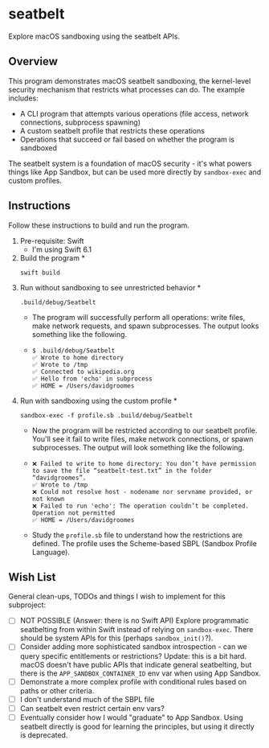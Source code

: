 # seatbelt

Explore macOS sandboxing using the seatbelt APIs.


## Overview

This program demonstrates macOS seatbelt sandboxing, the kernel-level security mechanism that restricts what processes can do. The example includes:

* A CLI program that attempts various operations (file access, network connections, subprocess spawning)
* A custom seatbelt profile that restricts these operations
* Operations that succeed or fail based on whether the program is sandboxed

The seatbelt system is a foundation of macOS security - it's what powers things like App Sandbox, but can be used more directly by `sandbox-exec` and custom profiles.


## Instructions

Follow these instructions to build and run the program.

1. Pre-requisite: Swift
   * I'm using Swift 6.1
2. Build the program
   * 
     ```shell
     swift build
     ```
3. Run without sandboxing to see unrestricted behavior
   * 
     ```shell
     .build/debug/Seatbelt
     ```
   * The program will successfully perform all operations: write files, make network requests, and spawn subprocesses. The output looks something like the following.
   * 
     ```text
     $ .build/debug/Seatbelt
     ✅ Wrote to home directory
     ✅ Wrote to /tmp
     ✅ Connected to wikipedia.org
     ✅ Hello from 'echo' in subprocess
     ✅ HOME = /Users/davidgroomes
     ```
4. Run with sandboxing using the custom profile
   * 
     ```shell
     sandbox-exec -f profile.sb .build/debug/Seatbelt
     ```
   * Now the program will be restricted according to our seatbelt profile. You'll see it fail to write files, make network connections, or spawn subprocesses. The output will look something like the following.
   * 
     ```text
     ❌ Failed to write to home directory: You don’t have permission to save the file “seatbelt-test.txt” in the folder “davidgroomes”.
     ✅ Wrote to /tmp
     ❌ Could not resolve host - nodename nor servname provided, or not known
     ❌ Failed to run 'echo': The operation couldn’t be completed. Operation not permitted
     ✅ HOME = /Users/davidgroomes
     ```
   * Study the `profile.sb` file to understand how the restrictions are defined. The profile uses the Scheme-based SBPL (Sandbox Profile Language).


## Wish List

General clean-ups, TODOs and things I wish to implement for this subproject:

* [ ] NOT POSSIBLE (Answer: there is no Swift API) Explore programmatic seatbelting from within Swift instead of relying on `sandbox-exec`. There should be system APIs for this (perhaps `sandbox_init()`?).
* [ ] Consider adding more sophisticated sandbox introspection - can we query specific entitlements or restrictions? Update: this is a bit hard. macOS doesn't have public APIs that indicate general seatbelting, but there is the `APP_SANDBOX_CONTAINER_ID` env var when using App Sandbox.
* [ ] Demonstrate a more complex profile with conditional rules based on paths or other criteria.
* [ ] I don't understand much of the SBPL file
* [ ] Can seatbelt even restrict certain env vars?
* [ ] Eventually consider how I would "graduate" to App Sandbox. Using seatbelt directly is good for learning the principles, but using it directly is deprecated.
